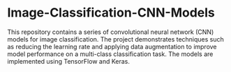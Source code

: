 # Image-Classification-CNN-Models
This repository contains a series of convolutional neural network (CNN) models for image classification. The project demonstrates techniques such as reducing the learning rate and applying data augmentation to improve model performance on a multi-class classification task. The models are implemented using TensorFlow and Keras.
